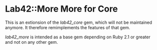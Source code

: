 # Lab42::More More for Core

This is an extionsion of the _lab42_core_ gem, which will not be maintained anymore. It therefore
remimplements the features of that gem.

_lab42_more_ is intended as a base gem depending on Ruby 2.1 or greater and not on any other gem.
